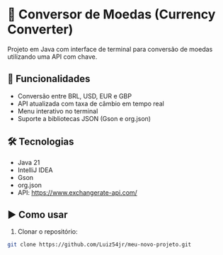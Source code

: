 # 💱 Conversor de Moedas (Currency Converter)

Projeto em Java com interface de terminal para conversão de moedas utilizando uma API com chave.

## 🚀 Funcionalidades
- Conversão entre BRL, USD, EUR e GBP
- API atualizada com taxa de câmbio em tempo real
- Menu interativo no terminal
- Suporte a bibliotecas JSON (Gson e org.json)

## 🛠️ Tecnologias
- Java 21
- IntelliJ IDEA
- Gson
- org.json
- API: https://www.exchangerate-api.com/

## ▶️ Como usar
1. Clonar o repositório:
```bash
git clone https://github.com/Luiz54jr/meu-novo-projeto.git
